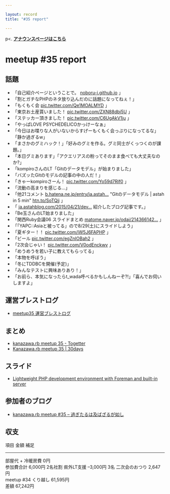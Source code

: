 ```yaml
---

layout: record
title: "#35 report"

---
```


p\<. <a href="./"><strong>アナウンスページはこちら</strong></a>

meetup #35 report
==================

話題
----

-   「自己紹介ページということで。
    [noboru-i.github.io](http://noboru-i.github.io/) 」
-   「割とガチなPHPのネタ放り込んだのに話題になってねぇ！」
-   「もくもく会
    [pic.twitter.com/Qe1MOALMYD](https://twitter.com/BeMarble/status/622273817008738304/photo/1)
    」
-   「東京お土産貰いました！
    [pic.twitter.com/ZXN88dbj5U](http://twitter.com/cotton_desu/status/622275663504879616/photo/1)
    」
-   「ステッカー頂きました！
    [pic.twitter.com/C6UgAkV1ju](http://twitter.com/cotton_desu/status/622276086752149506/photo/1)
    」
-   「やっぱLOVE PSYCHEDELICOかっけーなぁ」
-   「今日はお喋りな人がいないからすげーもくもく会っぷりになってるな」「静か過ぎるw」
-   「まさかのグミハック！」「好みのグミを作る。グミ同士がくっつくのが課題。」
-   「本日グミあります」「アクエリアスの粉ってそのまま食べても大丈夫なのか?」
-   「kompiroさんのLT「Gitのデータモデル」が始まりました」
-   「バズッたGitのモデルの記事の中の人だ！」
-   「きゃーkompiroさーん！
    [pic.twitter.com/Yo59d7Rif0](http://twitter.com/wtnabe/status/622304444504391681/photo/1)
    」
-   「流動の高まりを感じる…」
-   「他21コメント
    [b.hatena.ne.jp/entry/ja.astah…](http://b.hatena.ne.jp/entry/ja.astahblog.com/2015/07/16/git_model/#tw?u=kkabetani)
    "Gitのデータモデル | astah in 5 min"
    [htn.to/SoTQjj](http://ja.astahblog.com/2015/07/16/git_model/) 」
-   「
    [ja.astahblog.com/2015/04/21/dev…](http://ja.astahblog.com/2015/04/21/dev-tools/)
    紹介したブログ記事です。」
-   「Be玉さんのLT始まりました」
-   「関西Ruby会議06 スライドまとめ
    [matome.naver.jp/odai/214366142…](http://matome.naver.jp/odai/2143661425669201301)
    」
-   「「YAPC::Asiaと被ってる」ので8/29(土)にスライドしよう」
-   「夏ギター！！
    [pic.twitter.com/jW5J6FAPHP](https://twitter.com/wtnabe/status/622325614507241472/photo/1)
    」
-   「ビール
    [pic.twitter.com/egZnIOBah2](https://twitter.com/cotton_desu/status/622327090055000064/photo/1)
    」
-   「2次会じゃい！
    [pic.twitter.com/V0odEnckwv](https://twitter.com/wtnabe/status/622361039972139008/photo/1)
    」
-   「めうめうを若い子に教えてもらってる」
-   「本物を呼ぼう」
-   「冬にTDDBCを開催(予定)」
-   「みんなテストに興味ありあり！」
-   「お前ら、本気になったらt\_wada呼べるかもしんねーぞ?!」「喜んでお伺いしますよ」

運営ブレストログ
----------------

-   [meetup35
    運営ブレストログ](https://github.com/kanazawarb/meetup/wiki/meetup35-%E9%81%8B%E5%96%B6%E3%83%96%E3%83%AC%E3%82%B9%E3%83%88%E3%83%AD%E3%82%B0)

まとめ
------

-   [kanazawa.rb meetup 35 - Togetter](http://togetter.com/li/849484)
-   [Kanazawa.rb meetup 35 | 30days](http://30d.jp/kzrb/25)

スライド
--------

-   [Lightweight PHP development environment with Foreman and built-in
    server](https://speakerdeck.com/wtnabe/lightweight-php-development-environment-with-foreman-and-built-in-server)

参加者のブログ
--------------

-   [kanazawa.rb meetup #35 –
    過ぎたるは及ばざるが如し](http://cotton-desu.hatenablog.com/entry/2015/07/20/225407)

収支
----

  項目                   金額       補足
  ---------------------- ---------- ---------
  部屋代 + 冷暖房費      0円        
  参加費合計             6,000円    2名社割
  県外LT支援             –3,000円   3名
  二次会のおつり         2,647円    
  meetup #34 くり越し   61,595円   
  差額                   67,242円   


